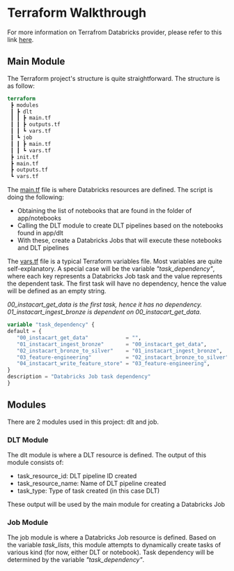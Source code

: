 # Terraform Walkthrough
For more information on Terrafrom Databricks provider, please refer to this link [here](https://registry.terraform.io/providers/databricks/databricks/latest/docs).

## Main Module
The Terraform project's structure is quite straightforward. The structure is as follow:

```terraform
terraform
 ┣ modules
 ┃ ┣ dlt
 ┃ ┃ ┣ main.tf
 ┃ ┃ ┣ outputs.tf
 ┃ ┃ ┗ vars.tf
 ┃ ┗ job
 ┃ ┃ ┣ main.tf
 ┃ ┃ ┗ vars.tf
 ┣ init.tf
 ┣ main.tf
 ┣ outputs.tf
 ┗ vars.tf
 ```
 
The [main.tf](main.tf) file is where Databricks resources are defined. The script is doing the following:
* Obtaining the list of notebooks that are found in the folder of app/notebooks
* Calling the DLT module to create DLT pipelines based on the notebooks found in app/dlt
* With these, create a Databricks Jobs that will execute these notebooks and DLT pipelines

The [vars.tf](vars.tf) file is a typical Terraform variables file. Most variables are quite self-explanatory. A special case will be the variable *"task_dependency"*, where each key represents a Databricks Job task and the value represents the dependent task. The first task will have no dependency, hence the value will be defined as an empty string.

*00_instacart_get_data is the first task, hence it has no dependency. 01_instacart_ingest_bronze is dependent on 00_instacart_get_data*.

   ```terraform
   variable "task_dependency" {
   default = {
      "00_instacart_get_data"            = "",
      "01_instacart_ingest_bronze"       = "00_instacart_get_data",
      "02_instacart_bronze_to_silver"    = "01_instacart_ingest_bronze",
      "03_feature-engineering"           = "02_instacart_bronze_to_silver",
      "04_instacart_write_feature_store" = "03_feature-engineering",
   }
   description = "Databricks Job task dependency"
   }
   ```

## Modules
There are 2 modules used in this project: dlt and job.

### DLT Module
The dlt module is where a DLT resource is defined. The output of this module consists of:
* task_resource_id: DLT pipeline ID created
* task_resource_name: Name of DLT pipeline created
* task_type: Type of task created (in this case DLT)

These output will be used by the main module for creating a Databricks Job

### Job Module
The job module is where a Databricks Job resource is defined. Based on the variable *task_lists*, this module attempts to dynamically create tasks of various kind (for now, either DLT or notebook). Task dependency will be determined by the variable *"task_dependency"*.
